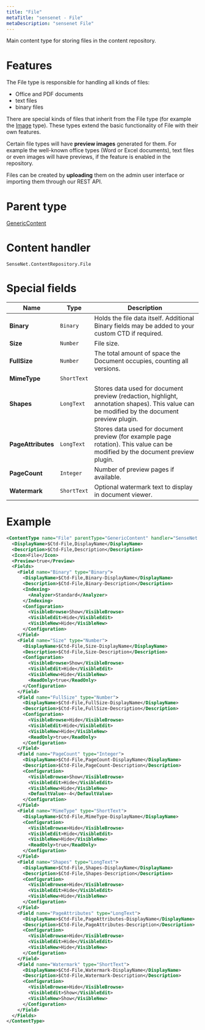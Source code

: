 ```yaml
---
title: "File"
metaTitle: "sensenet - File"
metaDescription: "sensenet File"
---
```


Main content type for storing files in the content repository.

# Features

The File type is responsible for handling all kinds of files:

- Office and PDF documents
- text files
- binary files

There are special kinds of files that inherit from the File type (for example the [Image](/concepts/content-types/07-image) type). These types extend the basic functionality of File with their own features.

Certain file types will have **preview images** generated for them. For example the well-known office types (Word or Excel documents), text files or even images will have previews, if the feature is enabled in the repository.

Files can be created by **uploading** them on the admin user interface or importing them through our REST API.

# Parent type

[GenericContent](/concepts/content-types/01-genericcontent)

# Content handler

`SenseNet.ContentRepository.File`

# Special fields

| Name               | Type        | Description                                                                                                                                 |
| ------------------ | ----------- | ------------------------------------------------------------------------------------------------------------------------------------------- |
| **Binary**         | `Binary`    | Holds the file data itself. Additional Binary fields may be added to your custom CTD if required.                                           |
| **Size**           | `Number`    | File size.                                                                                                                                  |
| **FullSize**       | `Number`    | The total amount of space the Document occupies, counting all versions.                                                                     |
| **MimeType**       | `ShortText` |                                                                                                                                             |
| **Shapes**         | `LongText`  | Stores data used for document preview (redaction, highlight, annotation shapes). This value can be modified by the document preview plugin. |
| **PageAttributes** | `LongText`  | Stores data used for document preview (for example page rotation). This value can be modified by the document preview plugin.               |
| **PageCount**      | `Integer`   | Number of preview pages if available.                                                                                                       |
| **Watermark**      | `ShortText` | Optional watermark text to display in document viewer.                                                                                      |

# Example

```xml
<ContentType name="File" parentType="GenericContent" handler="SenseNet.ContentRepository.File" xmlns="http://schemas.sensenet.com/SenseNet/ContentRepository/ContentTypeDefinition">
  <DisplayName>$Ctd-File,DisplayName</DisplayName>
  <Description>$Ctd-File,Description</Description>
  <Icon>File</Icon>
  <Preview>true</Preview>
  <Fields>
    <Field name="Binary" type="Binary">
      <DisplayName>$Ctd-File,Binary-DisplayName</DisplayName>
      <Description>$Ctd-File,Binary-Description</Description>
      <Indexing>
        <Analyzer>Standard</Analyzer>
      </Indexing>
      <Configuration>
        <VisibleBrowse>Show</VisibleBrowse>
        <VisibleEdit>Hide</VisibleEdit>
        <VisibleNew>Hide</VisibleNew>
      </Configuration>
    </Field>
    <Field name="Size" type="Number">
      <DisplayName>$Ctd-File,Size-DisplayName</DisplayName>
      <Description>$Ctd-File,Size-Description</Description>
      <Configuration>
        <VisibleBrowse>Show</VisibleBrowse>
        <VisibleEdit>Hide</VisibleEdit>
        <VisibleNew>Hide</VisibleNew>
        <ReadOnly>true</ReadOnly>
      </Configuration>
    </Field>
    <Field name="FullSize" type="Number">
      <DisplayName>$Ctd-File,FullSize-DisplayName</DisplayName>
      <Description>$Ctd-File,FullSize-Description</Description>
      <Configuration>
        <VisibleBrowse>Hide</VisibleBrowse>
        <VisibleEdit>Hide</VisibleEdit>
        <VisibleNew>Hide</VisibleNew>
        <ReadOnly>true</ReadOnly>
      </Configuration>
    </Field>
    <Field name="PageCount" type="Integer">
      <DisplayName>$Ctd-File,PageCount-DisplayName</DisplayName>
      <Description>$Ctd-File,PageCount-Description</Description>
      <Configuration>
        <VisibleBrowse>Show</VisibleBrowse>
        <VisibleEdit>Hide</VisibleEdit>
        <VisibleNew>Hide</VisibleNew>
        <DefaultValue>-4</DefaultValue>
      </Configuration>
    </Field>
    <Field name="MimeType" type="ShortText">
      <DisplayName>$Ctd-File,MimeType-DisplayName</DisplayName>
      <Configuration>
        <VisibleBrowse>Hide</VisibleBrowse>
        <VisibleEdit>Hide</VisibleEdit>
        <VisibleNew>Hide</VisibleNew>
        <ReadOnly>true</ReadOnly>
      </Configuration>
    </Field>
    <Field name="Shapes" type="LongText">
      <DisplayName>$Ctd-File,Shapes-DisplayName</DisplayName>
      <Description>$Ctd-File,Shapes-Description</Description>
      <Configuration>
        <VisibleBrowse>Hide</VisibleBrowse>
        <VisibleEdit>Hide</VisibleEdit>
        <VisibleNew>Hide</VisibleNew>
      </Configuration>
    </Field>
    <Field name="PageAttributes" type="LongText">
      <DisplayName>$Ctd-File,PageAttributes-DisplayName</DisplayName>
      <Description>$Ctd-File,PageAttributes-Description</Description>
      <Configuration>
        <VisibleBrowse>Hide</VisibleBrowse>
        <VisibleEdit>Hide</VisibleEdit>
        <VisibleNew>Hide</VisibleNew>
      </Configuration>
    </Field>
    <Field name="Watermark" type="ShortText">
      <DisplayName>$Ctd-File,Watermark-DisplayName</DisplayName>
      <Description>$Ctd-File,Watermark-Description</Description>
      <Configuration>
        <VisibleBrowse>Hide</VisibleBrowse>
        <VisibleEdit>Show</VisibleEdit>
        <VisibleNew>Show</VisibleNew>
      </Configuration>
    </Field>
  </Fields>
</ContentType>
```
